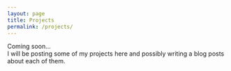 ```yaml
---
layout: page
title: Projects
permalink: /projects/
---
```


Coming soon...  
I will be posting some of my projects here and possibly writing a blog posts about each of them.
